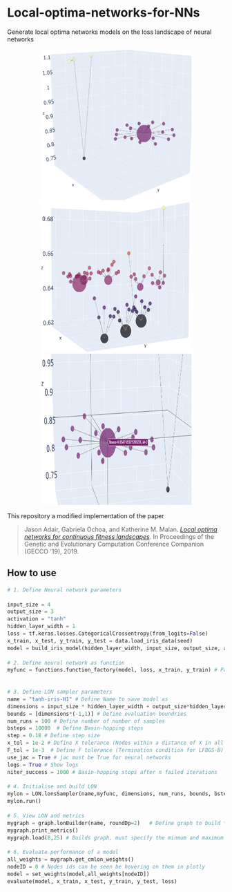 # Local-optima-networks-for-NNs
Generate local optima networks models on the loss landscape of neural networks


<p align="center">
  <img width="350" height="350" src="/docs/img/iris-relu-h1.jpg">
  <img width="350" height="350" src="/docs/img/iris-sigmoid-h3.jpg">
   <img width="350" height="350" src="/docs/img/showId.jpg">
</p>

This repository a modified implementation of the paper

> Jason Adair, Gabriela Ochoa, and Katherine M. Malan. [*Local optima networks for continuous fitness landscapes*](https://doi.org/10.1145/3319619.3326852). In Proceedings of the Genetic and Evolutionary Computation Conference Companion (GECCO '19), 2019.


## How to use
```python
# 1. Define Neural network parameters

input_size = 4
output_size = 3
activation = "tanh"
hidden_layer_width = 1
loss = tf.keras.losses.CategoricalCrossentropy(from_logits=False)
x_train, x_test, y_train, y_test = data.load_iris_data(seed)
model = build_iris_model(hidden_layer_width, input_size, output_size, activation)

# 2. Define neural network as function
myfunc = functions.function_factory(model, loss, x_train, y_train) # Pass x_test and y_test to build test landscape


# 3. Define LON sampler parameters
name = "tanh-iris-H1" # Define Name to save model as
dimensions = input_size * hidden_layer_width + output_size*hidden_layer_width # Define dimensions
bounds = [dimensions*(-1,1)] # Define evaluation boundries
num_runs = 100 # Define number of number of samples
bsteps = 10000  # Define Basin-hopping steps
step = 0.18 # Define step size
x_tol = 1e-2 # Define X tolerance (Nodes within a distance of X in all dimensions are considered as the same node)
F_tol = 1e-3  # Define F tolerance (Termination condition for LFBGS-B)
use_jac = True # jac must be True for neural networks
logs = True # Show logs
niter_success = 1000 # Basin-hopping stops after n failed iterations

# 4. Initialise and build LON
mylon = LON.lonsSampler(name,myfunc, dimensions, num_runs, bounds, bsteps, step, x_tol, F_tol, use_jac, disp=logs, success=niter_success)
mylon.run()

# 5. View LON and metrics
mygraph = graph.lonBuilder(name, roundDp=2)   # Define graph to build *RoundDp rounds the fitness to n decimal place 
mygraph.print_metrics()
mygraph.load(8,25) # Builds graph, must specify the minmum and maximum node size

# 6. Evaluate performance of a model
all_weights = mygraph.get_cmlon_weights()
nodeID = 0 # Nodes ids can be seen be hovering on them in plotly
model = set_weights(model,all_weights[nodeID])
evaluate(model, x_train, x_test, y_train, y_test, loss)
